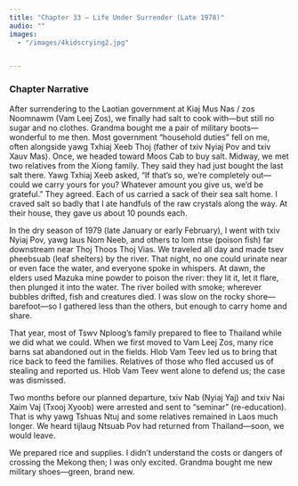 ```yaml
---
title: "Chapter 33 — Life Under Surrender (Late 1978)"
audio: ""
images:
  - "/images/4kidscrying2.jpg"


---
```


### Chapter Narrative

After surrendering to the Laotian government at Kiaj Mus Nas / zos Noomnawm (Vam Leej Zos), we finally had salt to cook with—but still no sugar and no clothes. Grandma bought me a pair of military boots—wonderful to me then. Most government “household duties” fell on me, often alongside yawg Txhiaj Xeeb Thoj (father of txiv Nyiaj Pov and txiv Xauv Mas). Once, we headed toward Moos Cab to buy salt. Midway, we met two relatives from the Xiong family. They said they had just bought the last salt there. Yawg Txhiaj Xeeb asked, “If that’s so, we’re completely out—could we carry yours for you? Whatever amount you give us, we’d be grateful.” They agreed. Each of us carried a sack of their sea salt home. I craved salt so badly that I ate handfuls of the raw crystals along the way. At their house, they gave us about 10 pounds each.

In the dry season of 1979 (late January or early February), I went with txiv Nyiaj Pov, yawg laus Nom Neeb, and others to lom ntse (poison fish) far downstream near Thoj Thoos Thoj Vias. We traveled all day and made tsev pheebsuab (leaf shelters) by the river. That night, no one could urinate near or even face the water, and everyone spoke in whispers. At dawn, the elders used Mazuka mine powder to poison the river: they lit it, let it flare, then plunged it into the water. The river boiled with smoke; wherever bubbles drifted, fish and creatures died. I was slow on the rocky shore—barefoot—so I gathered less than the others, but enough to carry home and share.

That year, most of Tswv Nploog’s family prepared to flee to Thailand while we did what we could. When we first moved to Vam Leej Zos, many rice barns sat abandoned out in the fields. Hlob Vam Teev led us to bring that rice back to feed the families. Relatives of those who fled accused us of stealing and reported us. Hlob Vam Teev went alone to defend us; the case was dismissed.

Two months before our planned departure, txiv Nab (Nyiaj Yaj) and txiv Nai Xaim Vaj (Txooj Xyoob) were arrested and sent to “seminar” (re-education). That is why yawg Tshuas Ntuj and some relatives remained in Laos much longer. We heard tijlaug Ntsuab Pov had returned from Thailand—soon, we would leave.

We prepared rice and supplies. I didn’t understand the costs or dangers of crossing the Mekong then; I was only excited. Grandma bought me new military shoes—green, brand new.